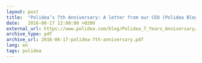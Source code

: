 ```yaml
---
layout: post
title:  "Polidea’s 7th Anniversary: A letter from our CEO (Polidea Blog)"
date:   2016-06-17 12:00:00 +0200
external_url: https://www.polidea.com/blog/Polidea_7_Years_Anniversary/
archive_type: pdf
archive_url: 2016-06-17-polidea-7th-anniversary.pdf
lang: en
tags: polidea
---
```

